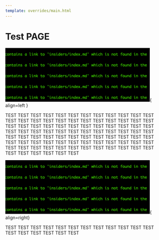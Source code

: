 ```yaml
---
template: overrides/main.html
---
```


# Test PAGE


[IMAGE LINK]: ./assets/screenshots/test.png

![Image title](./assets/screenshots/test.png){ align=left }

TEST TEST TEST
TEST TEST TEST
TEST TEST TEST
TEST TEST TEST
TEST TEST TEST
TEST TEST TEST
TEST TEST TEST
TEST TEST TEST
TEST TEST TEST
TEST TEST TEST
TEST TEST TEST
TEST TEST TEST
TEST TEST TEST
TEST TEST TEST
TEST TEST TEST
TEST TEST TEST
TEST TEST TEST
TEST TEST TEST
TEST TEST TEST
TEST TEST TEST
TEST TEST TEST
TEST TEST TEST
TEST TEST TEST
TEST TEST TEST
TEST TEST TEST
TEST TEST TEST
TEST TEST TEST
TEST TEST TEST
TEST TEST TEST
TEST TEST TEST



![Image title](./assets/screenshots/test.png){ align=right}

TEST TEST TEST
TEST TEST TEST
TEST TEST TEST
TEST TEST TEST
TEST TEST TEST
TEST TEST TEST
